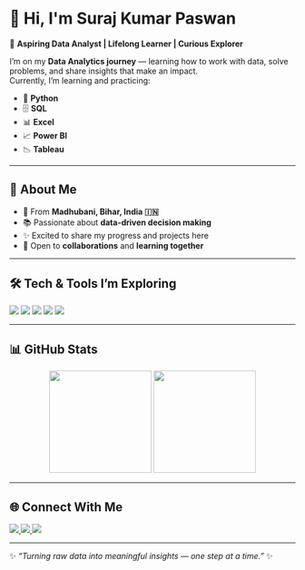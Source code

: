 # 👋 Hi, I'm Suraj Kumar Paswan  

🚀 **Aspiring Data Analyst | Lifelong Learner | Curious Explorer**  

I’m on my **Data Analytics journey** — learning how to work with data, solve problems, and share insights that make an impact.  
Currently, I’m learning and practicing:  

- 🐍 **Python**  
- 🗄️ **SQL**  
- 📊 **Excel**  
- 📈 **Power BI**  
- 📉 **Tableau**  

---

## 🌱 About Me  
- 📍 From **Madhubani, Bihar, India 🇮🇳**  
- 📚 Passionate about **data-driven decision making**  
- ✨ Excited to share my progress and projects here  
- 🤝 Open to **collaborations** and **learning together**  

---

## 🛠️ Tech & Tools I’m Exploring  
<p align="left">
  <img src="https://img.shields.io/badge/Python-3776AB?logo=python&logoColor=white&style=for-the-badge" />
  <img src="https://img.shields.io/badge/SQL-4479A1?logo=MySQL&logoColor=white&style=for-the-badge" />
  <img src="https://img.shields.io/badge/Excel-217346?logo=microsoft-excel&logoColor=white&style=for-the-badge" />
  <img src="https://img.shields.io/badge/Power%20BI-F2C811?logo=Power%20BI&logoColor=black&style=for-the-badge" />
  <img src="https://img.shields.io/badge/Tableau-E97627?logo=Tableau&logoColor=white&style=for-the-badge" />
</p>

---

## 📊 GitHub Stats  
<p align="center">
  <img src="https://github-readme-stats.vercel.app/api?username=surajkumarpaswan3032-ai&show_icons=true&theme=radical" height="180px"/>
  <img src="https://github-readme-stats.vercel.app/api/top-langs/?username=surajkumarpaswan3032-ai&layout=compact&theme=radical" height="180px"/>
</p>

---

## 🌐 Connect With Me  
<p align="left">
  <a href="mailto:surajkumarpaswan3032@gmail.com">
    <img src="https://img.shields.io/badge/Gmail-D14836?logo=gmail&logoColor=white&style=for-the-badge" />
  </a>
  <a href="https://www.instagram.com/its_me_suraj_kr_01?igsh=MTYzZ3FtMJwdTQQNw==" target="_blank">
    <img src="https://img.shields.io/badge/Instagram-E4405F?logo=instagram&logoColor=white&style=for-the-badge" />
  </a>
  <a href="https://x.com/SurajKumar66834" target="_blank">
    <img src="https://img.shields.io/badge/Twitter%20(X)-000000?logo=x&logoColor=white&style=for-the-badge" />
  </a>
</p>

---

✨ *“Turning raw data into meaningful insights — one step at a time.”* ✨
